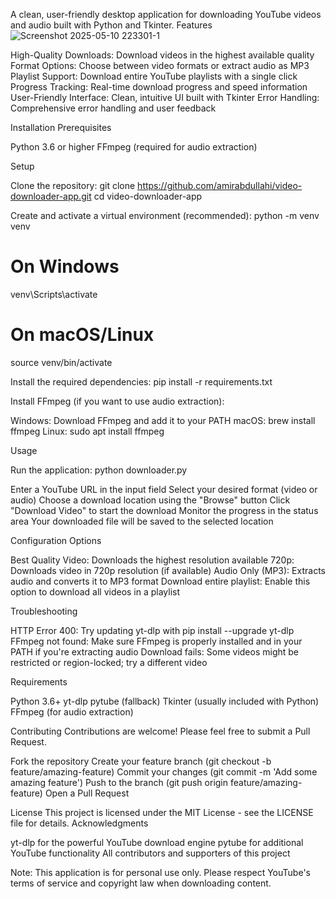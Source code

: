 A clean, user-friendly desktop application for downloading YouTube videos and audio built with Python and Tkinter.
Features
![Screenshot 2025-05-10 223301-1](https://github.com/user-attachments/assets/c2d7d76c-28f3-485c-8d6d-597bc02aee19)

High-Quality Downloads: Download videos in the highest available quality
Format Options: Choose between video formats or extract audio as MP3
Playlist Support: Download entire YouTube playlists with a single click
Progress Tracking: Real-time download progress and speed information
User-Friendly Interface: Clean, intuitive UI built with Tkinter
Error Handling: Comprehensive error handling and user feedback

Installation
Prerequisites

Python 3.6 or higher
FFmpeg (required for audio extraction)

Setup

Clone the repository:
git clone https://github.com/amirabdullahi/video-downloader-app.git
cd video-downloader-app

Create and activate a virtual environment (recommended):
python -m venv venv

# On Windows
venv\Scripts\activate

# On macOS/Linux
source venv/bin/activate

Install the required dependencies:
pip install -r requirements.txt

Install FFmpeg (if you want to use audio extraction):

Windows: Download FFmpeg and add it to your PATH
macOS: brew install ffmpeg
Linux: sudo apt install ffmpeg



Usage

Run the application:
python downloader.py

Enter a YouTube URL in the input field
Select your desired format (video or audio)
Choose a download location using the "Browse" button
Click "Download Video" to start the download
Monitor the progress in the status area
Your downloaded file will be saved to the selected location

Configuration Options

Best Quality Video: Downloads the highest resolution available
720p: Downloads video in 720p resolution (if available)
Audio Only (MP3): Extracts audio and converts it to MP3 format
Download entire playlist: Enable this option to download all videos in a playlist

Troubleshooting

HTTP Error 400: Try updating yt-dlp with pip install --upgrade yt-dlp
FFmpeg not found: Make sure FFmpeg is properly installed and in your PATH if you're extracting audio
Download fails: Some videos might be restricted or region-locked; try a different video

Requirements

Python 3.6+
yt-dlp
pytube (fallback)
Tkinter (usually included with Python)
FFmpeg (for audio extraction)

Contributing
Contributions are welcome! Please feel free to submit a Pull Request.

Fork the repository
Create your feature branch (git checkout -b feature/amazing-feature)
Commit your changes (git commit -m 'Add some amazing feature')
Push to the branch (git push origin feature/amazing-feature)
Open a Pull Request

License
This project is licensed under the MIT License - see the LICENSE file for details.
Acknowledgments

yt-dlp for the powerful YouTube download engine
pytube for additional YouTube functionality
All contributors and supporters of this project


Note: This application is for personal use only. Please respect YouTube's terms of service and copyright law when downloading content.

